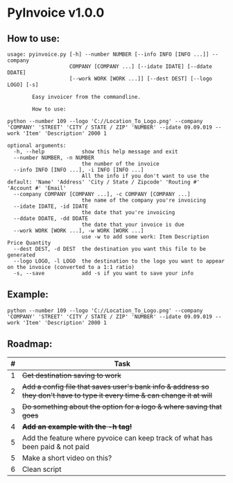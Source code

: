 # PyInvoice v1.0.0

## How to use:
```
usage: pyinvoice.py [-h] --number NUMBER [--info INFO [INFO ...]] --company
                    COMPANY [COMPANY ...] [--idate IDATE] [--ddate DDATE]
                    [--work WORK [WORK ...]] [--dest DEST] [--logo LOGO] [-s]

        Easy invoicer from the commandline.

        How to use:

python --number 109 --logo 'C://Location_To_Logo.png' --company 'COMPANY' 'STREET' 'CITY / STATE / ZIP' 'NUMBER' --idate 09.09.019 --work 'Item' 'Description' 2000 1

optional arguments:
  -h, --help            show this help message and exit
  --number NUMBER, -n NUMBER
                        the number of the invoice
  --info INFO [INFO ...], -i INFO [INFO ...]
                        All the info if you don't want to use the default: 'Name' 'Address' 'City / State / Zipcode' 'Routing #' 'Account #' 'Email'
  --company COMPANY [COMPANY ...], -c COMPANY [COMPANY ...]
                        the name of the company you're invoicing
  --idate IDATE, -id IDATE
                        the date that you're invoicing
  --ddate DDATE, -dd DDATE
                        the date that your invoice is due
  --work WORK [WORK ...], -w WORK [WORK ...]
                        use -w to add some work: Item Description Price Quantity
  --dest DEST, -d DEST  the destination you want this file to be generated
  --logo LOGO, -l LOGO  the destination to the logo you want to appear on the invoice (converted to a 1:1 ratio)
  -s, --save            add -s if you want to save your info
```

## Example:
    python --number 109 --logo 'C://Location_To_Logo.png' --company 'COMPANY' 'STREET' 'CITY / STATE / ZIP' 'NUMBER' --idate 09.09.019 --work 'Item' 'Description' 2000 1

## Roadmap:
|#|Task
|---|---
|1|~~Get destination saving to work~~
|2|~~Add a config file that saves user's bank info & address so they don't have to type it every time & can change it at will~~
|3|~~Do something about the option for a logo & where saving that goes~~
|4|~~**Add an example with the -h tag!**~~
|5|Add the feature where pyvoice can keep track of what has been paid & not paid
|5|Make a short video on this?
|6|Clean script